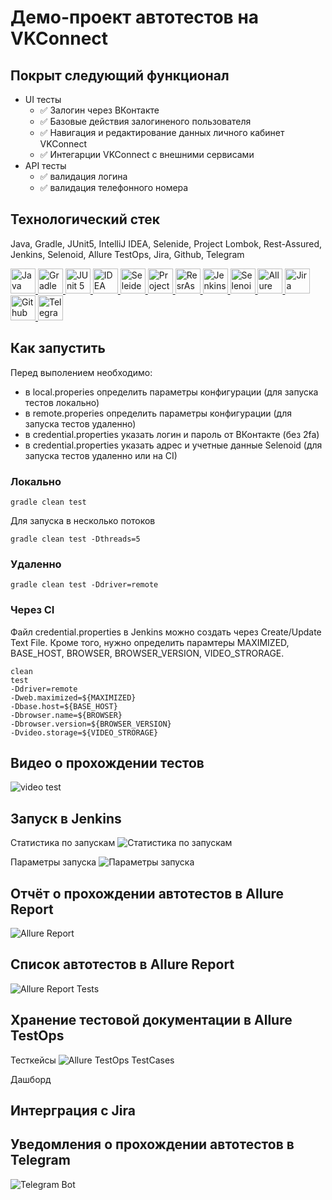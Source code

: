 # Демо-проект автотестов на VKConnect

## Покрыт следующий функционал
* UI тесты
  * ✅ Залогин через ВКонтакте
  * ✅ Базовые действия залогиненого пользователя
  * ✅ Навигация и редактирование данных личного кабинет VKConnect
  * ✅ Интегарции VKConnect с внешними сервисами
* API тесты
  * ✅ валидация логина
  * ✅ валидация телефонного номера

## Технологический стек
Java, Gradle, JUnit5, IntelliJ IDEA, Selenide, Project Lombok, Rest-Assured, Jenkins, Selenoid, Allure TestOps, Jira, Github, Telegram

<a href="https://github.com/angry-qa/vkc-demo">
  <img src="https://starchenkov.pro/qa-guru/img/skills/Java.svg" width="40" height="40"  alt="Java"/>
  <img src="https://starchenkov.pro/qa-guru/img/skills/Gradle.svg" width="40" height="40"  alt="Gradle"/>
  <img src="https://starchenkov.pro/qa-guru/img/skills/JUnit5.svg" width="40" height="40"  alt="JUnit 5"/>
  <img src="https://starchenkov.pro/qa-guru/img/skills/Intelij_IDEA.svg" width="40" height="40"  alt="IDEA"/>
  <img src="https://starchenkov.pro/qa-guru/img/skills/Selenide.svg" width="40" height="40"  alt="Seleide"/>
  <img src="https://raw.githubusercontent.com/angry-qa/angry-qa/main/lombok.png" width="40" height="40"  alt="Project Lombok"/>
  <img src="https://starchenkov.pro/qa-guru/img/skills/Rest-Assured.svg" width="40" height="40"  alt="ResrAssured"/>
  <img src="https://starchenkov.pro/qa-guru/img/skills/Jenkins.svg" width="40" height="40"  alt="Jenkins"/>
  <img src="https://starchenkov.pro/qa-guru/img/skills/Selenoid.svg" width="40" height="40"  alt="Selenoid"/>
  <img src="https://starchenkov.pro/qa-guru/img/skills/Allure_EE.svg" width="40" height="40"  alt="Allure TestOps"/>
  <img src="https://starchenkov.pro/qa-guru/img/skills/Jira.svg" width="40" height="40"  alt="Jira"/>
  <img src="https://starchenkov.pro/qa-guru/img/skills/Github.svg" width="40" height="40"  alt="Github"/>
  <img src="https://starchenkov.pro/qa-guru/img/skills/Telegram.svg" width="40" height="40"  alt="Telegram"/>
</a>

## Как запустить
Перед выполением необходимо: 
* в local.properies определить параметры конфигурации (для запуска тестов локально)
* в remote.properies определить параметры конфигурации (для запуска тестов удаленно)
* в credential.properties указать логин и пароль от ВКонтакте (без 2fa)
* в credential.properties указать адрес и учетные данные Selenoid (для запуска тестов удаленно или на CI)

### Локально
```
gradle clean test
```
Для запуска в несколько потоков
```
gradle clean test -Dthreads=5
```
### Удаленно
```
gradle clean test -Ddriver=remote 
```
### Через CI
Файл credential.properties в Jenkins можно создать через Create/Update Text File.
Кроме того, нужно определить парамтеры MAXIMIZED, BASE_HOST, BROWSER, BROWSER_VERSION, VIDEO_STRORAGE.
```
clean
test
-Ddriver=remote
-Dweb.maximized=${MAXIMIZED}
-Dbase.host=${BASE_HOST}
-Dbrowser.name=${BROWSER}
-Dbrowser.version=${BROWSER_VERSION}
-Dvideo.storage=${VIDEO_STRORAGE}
```
## Видео о прохождении тестов
<img src="https://raw.githubusercontent.com/angry-qa/vkc-demo/master/src/test/resources/files/selenoid.gif" alt="video test"/>

## Запуск в Jenkins
Статистика по запускам
<img src="https://raw.githubusercontent.com/angry-qa/vkc-demo/master/src/test/resources/files/jenkins-dashboard.png" alt="Статистика по запускам"/>

Параметры запуска
<img src="https://raw.githubusercontent.com/angry-qa/vkc-demo/master/src/test/resources/files/jenkins-build.png" alt="Параметры запуска"/>

## Отчёт о прохождении автотестов в Allure Report
<img src="https://raw.githubusercontent.com/angry-qa/vkc-demo/master/src/test/resources/files/allure-report.png" alt="Allure Report"/>

## Список автотестов в Allure Report
<img src="https://raw.githubusercontent.com/angry-qa/vkc-demo/master/src/test/resources/files/allure-report-tests.png" alt="Allure Report Tests"/>

## Хранение тестовой документации в Allure TestOps
Тесткейсы
<img src="https://raw.githubusercontent.com/angry-qa/vkc-demo/master/src/test/resources/files/allure-testops.png" alt="Allure TestOps TestCases"/>

Дашборд

## Интерграция с Jira

## Уведомления о прохождении автотестов в Telegram
<img src="https://raw.githubusercontent.com/angry-qa/vkc-demo/master/src/test/resources/files/telegram-bot.png" alt="Telegram Bot"/>
